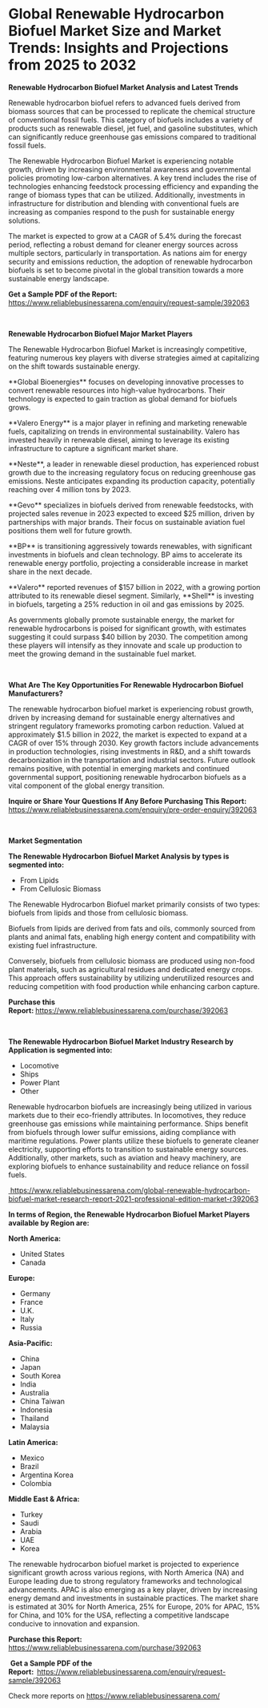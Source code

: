 <p><h1>Global Renewable Hydrocarbon Biofuel Market Size and Market Trends: Insights and Projections from 2025 to 2032</h1></p><p><strong>Renewable Hydrocarbon Biofuel Market Analysis and Latest Trends</strong></p>
<p><p>Renewable hydrocarbon biofuel refers to advanced fuels derived from biomass sources that can be processed to replicate the chemical structure of conventional fossil fuels. This category of biofuels includes a variety of products such as renewable diesel, jet fuel, and gasoline substitutes, which can significantly reduce greenhouse gas emissions compared to traditional fossil fuels. </p><p>The Renewable Hydrocarbon Biofuel Market is experiencing notable growth, driven by increasing environmental awareness and governmental policies promoting low-carbon alternatives. A key trend includes the rise of technologies enhancing feedstock processing efficiency and expanding the range of biomass types that can be utilized. Additionally, investments in infrastructure for distribution and blending with conventional fuels are increasing as companies respond to the push for sustainable energy solutions. </p><p>The market is expected to grow at a CAGR of 5.4% during the forecast period, reflecting a robust demand for cleaner energy sources across multiple sectors, particularly in transportation. As nations aim for energy security and emissions reduction, the adoption of renewable hydrocarbon biofuels is set to become pivotal in the global transition towards a more sustainable energy landscape.</p></p>
<p><strong>Get a Sample PDF of the Report:&nbsp;</strong> <a href="https://www.reliablebusinessarena.com/enquiry/request-sample/392063?utm_campaign=3042&utm_medium=2&utm_source=Github&utm_content=ia&utm_term=29032025&utm_id=renewable-hydrocarbon-biofuel">https://www.reliablebusinessarena.com/enquiry/request-sample/392063</a></p>
<p>&nbsp;</p>
<p><strong>Renewable Hydrocarbon Biofuel Major Market Players</strong></p>
<p><p>The Renewable Hydrocarbon Biofuel Market is increasingly competitive, featuring numerous key players with diverse strategies aimed at capitalizing on the shift towards sustainable energy. </p><p>**Global Bioenergies** focuses on developing innovative processes to convert renewable resources into high-value hydrocarbons. Their technology is expected to gain traction as global demand for biofuels grows.</p><p>**Valero Energy** is a major player in refining and marketing renewable fuels, capitalizing on trends in environmental sustainability. Valero has invested heavily in renewable diesel, aiming to leverage its existing infrastructure to capture a significant market share.</p><p>**Neste**, a leader in renewable diesel production, has experienced robust growth due to the increasing regulatory focus on reducing greenhouse gas emissions. Neste anticipates expanding its production capacity, potentially reaching over 4 million tons by 2023.</p><p>**Gevo** specializes in biofuels derived from renewable feedstocks, with projected sales revenue in 2023 expected to exceed $25 million, driven by partnerships with major brands. Their focus on sustainable aviation fuel positions them well for future growth.</p><p>**BP** is transitioning aggressively towards renewables, with significant investments in biofuels and clean technology. BP aims to accelerate its renewable energy portfolio, projecting a considerable increase in market share in the next decade.</p><p>**Valero** reported revenues of $157 billion in 2022, with a growing portion attributed to its renewable diesel segment. Similarly, **Shell** is investing in biofuels, targeting a 25% reduction in oil and gas emissions by 2025.</p><p>As governments globally promote sustainable energy, the market for renewable hydrocarbons is poised for significant growth, with estimates suggesting it could surpass $40 billion by 2030. The competition among these players will intensify as they innovate and scale up production to meet the growing demand in the sustainable fuel market.</p></p>
<p>&nbsp;</p>
<p><strong>What Are The Key Opportunities For Renewable Hydrocarbon Biofuel Manufacturers?</strong></p>
<p><p>The renewable hydrocarbon biofuel market is experiencing robust growth, driven by increasing demand for sustainable energy alternatives and stringent regulatory frameworks promoting carbon reduction. Valued at approximately $1.5 billion in 2022, the market is expected to expand at a CAGR of over 15% through 2030. Key growth factors include advancements in production technologies, rising investments in R&D, and a shift towards decarbonization in the transportation and industrial sectors. Future outlook remains positive, with potential in emerging markets and continued governmental support, positioning renewable hydrocarbon biofuels as a vital component of the global energy transition.</p></p>
<p><strong>Inquire or Share Your Questions If Any Before Purchasing This Report:</strong> <a href="https://www.reliablebusinessarena.com/enquiry/pre-order-enquiry/392063?utm_campaign=3042&utm_medium=2&utm_source=Github&utm_content=ia&utm_term=29032025&utm_id=renewable-hydrocarbon-biofuel">https://www.reliablebusinessarena.com/enquiry/pre-order-enquiry/392063</a></p>
<p>&nbsp;</p>
<p><strong>Market Segmentation</strong></p>
<p><strong>The Renewable Hydrocarbon Biofuel Market Analysis by types is segmented into:</strong></p>
<p><ul><li>From Lipids</li><li>From Cellulosic Biomass</li></ul></p>
<p><p>The Renewable Hydrocarbon Biofuel market primarily consists of two types: biofuels from lipids and those from cellulosic biomass. </p><p>Biofuels from lipids are derived from fats and oils, commonly sourced from plants and animal fats, enabling high energy content and compatibility with existing fuel infrastructure. </p><p>Conversely, biofuels from cellulosic biomass are produced using non-food plant materials, such as agricultural residues and dedicated energy crops. This approach offers sustainability by utilizing underutilized resources and reducing competition with food production while enhancing carbon capture.</p></p>
<p><strong>Purchase this Report:&nbsp;</strong><a href="https://www.reliablebusinessarena.com/purchase/392063?utm_campaign=3042&utm_medium=2&utm_source=Github&utm_content=ia&utm_term=29032025&utm_id=renewable-hydrocarbon-biofuel">https://www.reliablebusinessarena.com/purchase/392063</a></p>
<p>&nbsp;</p>
<p><strong>The Renewable Hydrocarbon Biofuel Market Industry Research by Application is segmented into:</strong></p>
<p><ul><li>Locomotive</li><li>Ships</li><li>Power Plant</li><li>Other</li></ul></p>
<p><p>Renewable hydrocarbon biofuels are increasingly being utilized in various markets due to their eco-friendly attributes. In locomotives, they reduce greenhouse gas emissions while maintaining performance. Ships benefit from biofuels through lower sulfur emissions, aiding compliance with maritime regulations. Power plants utilize these biofuels to generate cleaner electricity, supporting efforts to transition to sustainable energy sources. Additionally, other markets, such as aviation and heavy machinery, are exploring biofuels to enhance sustainability and reduce reliance on fossil fuels.</p></p>
<p><a href="https://www.reliablebusinessarena.com/global-renewable-hydrocarbon-biofuel-market-research-report-2021-professional-edition-market-r392063?utm_campaign=3042&utm_medium=2&utm_source=Github&utm_content=ia&utm_term=29032025&utm_id=renewable-hydrocarbon-biofuel">&nbsp;https://www.reliablebusinessarena.com/global-renewable-hydrocarbon-biofuel-market-research-report-2021-professional-edition-market-r392063</a></p>
<p><strong>In terms of Region, the Renewable Hydrocarbon Biofuel Market Players available by Region are:</strong></p>
<p>
    <p> <strong> North America: </strong>
        <ul>
            <li>United States</li>
            <li>Canada</li>
        </ul>
        </p> 
    <p> <strong> Europe: </strong>
        <ul>
            <li>Germany</li>
            <li>France</li>
            <li>U.K.</li>
            <li>Italy</li>
            <li>Russia</li>
        </ul>
        </p> 
    <p> <strong> Asia-Pacific: </strong>
        <ul>
            <li>China</li>
            <li>Japan</li>
            <li>South Korea</li>
            <li>India</li>
            <li>Australia</li>
            <li>China Taiwan</li>
            <li>Indonesia</li>
            <li>Thailand</li>
            <li>Malaysia</li>
        </ul>
        </p> 
    <p> <strong> Latin America: </strong>
        <ul>
            <li>Mexico</li>
            <li>Brazil</li>
            <li>Argentina Korea</li>
            <li>Colombia</li>
        </ul>
        </p> 
    <p> <strong> Middle East & Africa: </strong>
        <ul>
            <li>Turkey</li>
            <li>Saudi</li>
            <li>Arabia</li>
            <li>UAE</li>
            <li>Korea</li>
        </ul>
    </p>
    </p>
<p><p>The renewable hydrocarbon biofuel market is projected to experience significant growth across various regions, with North America (NA) and Europe leading due to strong regulatory frameworks and technological advancements. APAC is also emerging as a key player, driven by increasing energy demand and investments in sustainable practices. The market share is estimated at 30% for North America, 25% for Europe, 20% for APAC, 15% for China, and 10% for the USA, reflecting a competitive landscape conducive to innovation and expansion.</p></p>
<p><strong>Purchase this Report: </strong><a href="https://www.reliablebusinessarena.com/purchase/392063?utm_campaign=3042&utm_medium=2&utm_source=Github&utm_content=ia&utm_term=29032025&utm_id=renewable-hydrocarbon-biofuel">https://www.reliablebusinessarena.com/purchase/392063</a></p>
<p>&nbsp;<strong>Get a Sample PDF of the Report:&nbsp;&nbsp;</strong><a href="https://www.reliablebusinessarena.com/enquiry/request-sample/392063?utm_campaign=3042&utm_medium=2&utm_source=Github&utm_content=ia&utm_term=29032025&utm_id=renewable-hydrocarbon-biofuel">https://www.reliablebusinessarena.com/enquiry/request-sample/392063</a></p>
<p><strong></strong></p>
<p>Check more reports on <a href="https://www.reliablebusinessarena.com/?utm_campaign=3042&utm_medium=2&utm_source=Github&utm_content=ia&utm_term=29032025&utm_id=renewable-hydrocarbon-biofuel">https://www.reliablebusinessarena.com/</a></p>